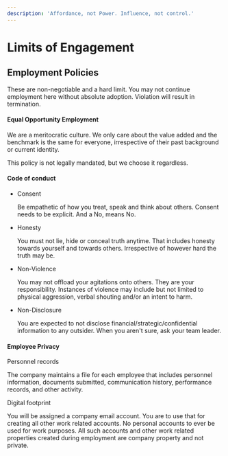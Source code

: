 ```yaml
---
description: 'Affordance, not Power. Influence, not control.'
---
```


# Limits of Engagement

## Employment Policies

These are non-negotiable and a hard limit. You may not continue employment here without absolute adoption. Violation will result in termination.

#### Equal Opportunity Employment

We are a meritocratic culture. We only care about the value added and the benchmark is the same for everyone, irrespective of their past background or current identity.

This policy is not legally mandated, but we choose it regardless.

#### Code of conduct

* Consent

  Be empathetic of how you treat, speak and think about others. Consent needs to be explicit. And a No, means No.

* Honesty

  You must not lie, hide or conceal truth anytime. That includes honesty towards yourself and towards others. Irrespective of however hard the truth may be.

* Non-Violence

  You may not offload your agitations onto others. They are your responsibility. Instances of violence may include but not limited to physical aggression, verbal shouting and/or an intent to harm.

* Non-Disclosure

  You are expected to not disclose financial/strategic/confidential information to any outsider. When you aren't sure, ask your team leader.

#### Employee Privacy

Personnel records

The company maintains a file for each employee that includes personnel information, documents submitted, communication history, performance records, and other activity.

Digital footprint

You will be assigned a company email account. You are to use that for creating all other work related accounts. No personal accounts to ever be used for work purposes. All such accounts and other work related properties created during employment are company property and not private.



